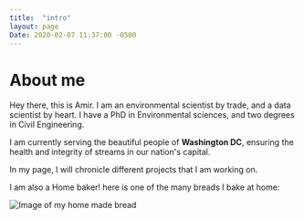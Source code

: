 ```yaml
---
title:  "intro"
layout: page
Date: 2020-02-07 11:37:00 -0500
---
```

# About me

Hey there, this is Amir. I am an environmental scientist by trade, and a data scientist by heart. I have a PhD in Environmental sciences, and two degrees in Civil Engineering.

I am currently serving the beautiful people of **Washington DC**, ensuring the health and integrity of streams in our nation's capital.

In my page, I will chronicle different projects that I am working on.

I am also a Home baker! here is one of the many breads I bake at home:

![Image of my home made bread](https://github.com/CoolSciGuy/coolsciguy.github.io/master/assets/bread.jpeg)
